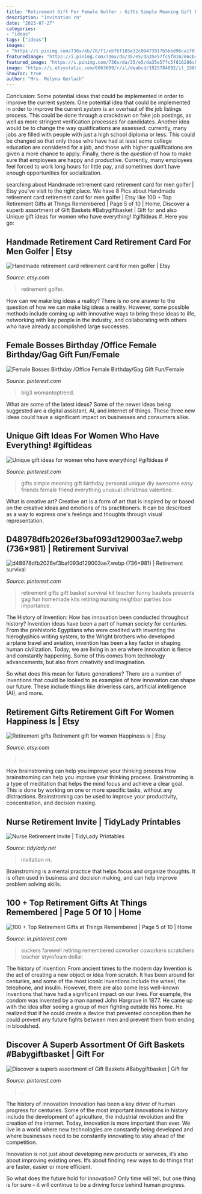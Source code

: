 ```yaml
---
title: "Retirement Gift For Female Golfer - Gifts Simple Meaning Gift Birthday Personal Unique Diy Awesome Easy Friends Female Friend Everything Unusual Christmas Valentine"
description: "Invitation rn"
date: "2023-07-27"
categories:
- "ideas"
tags: ["ideas"]
images:
- "https://i.pinimg.com/736x/eb/76/f1/eb76f185e32c09473917b5b6d96ca1f0.jpg"
featuredImage: "https://i.pinimg.com/736x/da/35/e5/da35e57fc5f816286cb40f3b25ab886b--retirement-presents-funny-retirement-gifts.jpg"
featured_image: "https://i.pinimg.com/736x/da/35/e5/da35e57fc5f816286cb40f3b25ab886b--retirement-presents-funny-retirement-gifts.jpg"
image: "https://i.etsystatic.com/6663609/r/il/deabcd/1925784092/il_1588xN.1925784092_6p14.jpg"
ShowToc: true
author: "Mrs. Melyna Gerlach"
---
```



Conclusion: Some potential ideas that could be implemented in order to improve the current system.
One potential idea that could be implemented in order to improve the current system is an overhaul of the job listings process. This could be done through a crackdown on fake job postings, as well as more stringent verification processes for candidates. Another idea would be to change the way qualifications are assessed. currently, many jobs are filled with people with just a high school diploma or less. This could be changed so that only those who have had at least some college education are considered for a job, and those with higher qualifications are given a more chance to apply. Finally, there is the question of how to make sure that employees are happy and productive. Currently, many employees feel forced to work long hours for little pay, and sometimes don’t have enough opportunities for socialization.

	

		
searching about Handmade retirement card retirement card for men golfer | Etsy you've visit to the right place. We have 8 Pics about Handmade retirement card retirement card for men golfer | Etsy like 100 + Top Retirement Gifts at Things Remembered | Page 5 of 10 | Home, Discover a superb assortment of Gift Baskets #Babygiftbasket | Gift for and also Unique gift ideas for women who have everything! #giftideas #. Here you go:
		
    
## Handmade Retirement Card Retirement Card For Men Golfer | Etsy

<img loading=lazy src="https://i.etsystatic.com/13380118/r/il/0cdae4/2049276179/il_794xN.2049276179_7nqg.jpg" onerror="this.onerror=null;this.src='https://tse4.mm.bing.net/th?id=OIP.BuSQvHMDC1YTU7ZsAWU8KAHaHa&amp;pid=15.1';" alt="Handmade retirement card retirement card for men golfer | Etsy">

_Source: etsy.com_

>retirement golfer. 

	

How can we make big ideas a reality?
There is no one answer to the question of how we can make big ideas a reality. However, some possible methods include coming up with innovative ways to bring these ideas to life, networking with key people in the industry, and collaborating with others who have already accomplished large successes.

    
## Female Bosses Birthday /Office Female Birthday/Gag Gift Fun/Female

<img loading=lazy src="https://i.pinimg.com/736x/d9/6f/58/d96f585aefd31abbba91d73a8c83e72b.jpg" onerror="this.onerror=null;this.src='https://tse3.mm.bing.net/th?id=OIP.RDRHOS_tnl32xg5xo-VYGwHaOx&amp;pid=15.1';" alt="Female Bosses Birthday /Office Female Birthday/Gag Gift Fun/Female">

_Source: pinterest.com_

>blg3 womantoptrend. 

	

What are some of the latest ideas?
Some of the newer ideas being suggested are a digital assistant, AI, and internet of things. These three new ideas could have a significant impact on businesses and consumers alike.

    
## Unique Gift Ideas For Women Who Have Everything! #giftideas #

<img loading=lazy src="https://i.pinimg.com/originals/93/cb/2c/93cb2c9c5f1767696ac50844aeaa118b.jpg" onerror="this.onerror=null;this.src='https://tse1.mm.bing.net/th?id=OIP.x5T1cTisn1yLNsZwIFLt1QHaLG&amp;pid=15.1';" alt="Unique gift ideas for women who have everything! #giftideas #">

_Source: pinterest.com_

>gifts simple meaning gift birthday personal unique diy awesome easy friends female friend everything unusual christmas valentine. 

	

What is creative art?
Creative art is a form of art that is inspired by or based on the creative ideas and emotions of its practitioners. It can be described as a way to express one's feelings and thoughts through visual representation.

    
## D48978dfb2026ef3baf093d129003ae7.webp (736×981) | Retirement Survival

<img loading=lazy src="https://i.pinimg.com/736x/da/35/e5/da35e57fc5f816286cb40f3b25ab886b--retirement-presents-funny-retirement-gifts.jpg" onerror="this.onerror=null;this.src='https://tse3.mm.bing.net/th?id=OIP.EpM3cuWXPxpsxW8npG9pzAHaJ3&amp;pid=15.1';" alt="d48978dfb2026ef3baf093d129003ae7.webp (736×981) | Retirement survival">

_Source: pinterest.com_

>retirement gifts gift basket survival kit teacher funny baskets presents gag fun homemade kits retiring nursing neighbor parties box importance. 

	

The History of Invention: How has innovation been conducted throughout history?
Invention ideas have been a part of human society for centuries. From the prehistoric Egyptians who were credited with inventing the hieroglyphics writing system, to the Wright brothers who developed airplane travel and aviation, invention has been a key factor in shaping human civilization. 
Today, we are living in an era where innovation is fierce and constantly happening. Some of this comes from technology advancements, but also from creativity and imagination. 

So what does this mean for future generations? There are a number of inventions that could be looked to as examples of how innovation can shape our future. These include things like driverless cars, artificial intelligence (AI), and more.

    
## Retirement Gifts Retirement Gift For Women Happiness Is | Etsy

<img loading=lazy src="https://i.etsystatic.com/6663609/r/il/deabcd/1925784092/il_1588xN.1925784092_6p14.jpg" onerror="this.onerror=null;this.src='https://tse3.mm.bing.net/th?id=OIP.VdzopEALbXokreTkZRSq9AHaHa&amp;pid=15.1';" alt="Retirement gifts Retirement gift for women Happiness is | Etsy">

_Source: etsy.com_

>. 

	

How brainstroming can help you improve your thinking process
How brainstroming can help you improve your thinking process. Brainstroming is a type of meditation that helps the mind focus and achieve a clear goal. This is done by working on one or more specific tasks, without any distractions. Brainstroming can be used to improve your productivity, concentration, and decision making.

    
## Nurse Retirement Invite | TidyLady Printables

<img loading=lazy src="https://cdn.shopify.com/s/files/1/0010/9599/1332/products/il_fullxfull.1414465326_583q_1200x1200.jpg?v=1580448070" onerror="this.onerror=null;this.src='https://tse2.mm.bing.net/th?id=OIP.EiPDiuQ-wR2cA-oI_lmyZgHaHa&amp;pid=15.1';" alt="Nurse Retirement Invite | TidyLady Printables">

_Source: tidylady.net_

>invitation rn. 

	

Brainstroming is a mental practice that helps focus and organize thoughts. It is often used in business and decision making, and can help improve problem solving skills.

    
## 100 + Top Retirement Gifts At Things Remembered | Page 5 Of 10 | Home

<img loading=lazy src="https://i.pinimg.com/736x/bf/cf/14/bfcf148155b4d91ae2a7ac1e3155ef22.jpg" onerror="this.onerror=null;this.src='https://tse1.mm.bing.net/th?id=OIP.yQQkhDu_4DVhSR4yRR4VzgHaLG&amp;pid=15.1';" alt="100 + Top Retirement Gifts at Things Remembered | Page 5 of 10 | Home">

_Source: in.pinterest.com_

>suckers farewell retiring remembered coworker coworkers scratchers teacher styrofoam dollar. 

	

The history of invention: From ancient times to the modern day
Invention is the act of creating a new object or idea from scratch. It has been around for centuries, and some of the most iconic inventions include the wheel, the telephone, and insulin. However, there are also some less well-known inventions that have had a significant impact on our lives. For example, the condom was invented by a man named John Hargrave in 1877. He came up with the idea after seeing a group of men fighting outside his home. He realized that if he could create a device that prevented conception then he could prevent any future fights between men and prevent them from ending in bloodshed.

    
## Discover A Superb Assortment Of Gift Baskets #Babygiftbasket | Gift For

<img loading=lazy src="https://i.pinimg.com/736x/eb/76/f1/eb76f185e32c09473917b5b6d96ca1f0.jpg" onerror="this.onerror=null;this.src='https://tse1.mm.bing.net/th?id=OIP.h9KW32Z5Q-CTu2a-hBotZQHaFj&amp;pid=15.1';" alt="Discover a superb assortment of Gift Baskets #Babygiftbasket | Gift for">

_Source: pinterest.com_

>. 

	

The history of innovation
Innovation has been a key driver of human progress for centuries. Some of the most important innovations in history include the development of agriculture, the industrial revolution and the creation of the internet.
Today, innovation is more important than ever. We live in a world where new technologies are constantly being developed and where businesses need to be constantly innovating to stay ahead of the competition.

Innovation is not just about developing new products or services, it’s also about improving existing ones. It’s about finding new ways to do things that are faster, easier or more efficient.

So what does the future hold for innovation? Only time will tell, but one thing is for sure – it will continue to be a driving force behind human progress.

